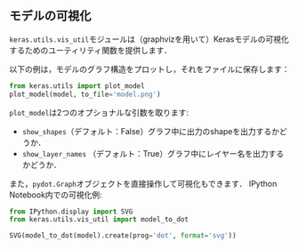 ## モデルの可視化

`keras.utils.vis_util`モジュールは（graphvizを用いて）Kerasモデルの可視化するためのユーティリティ関数を提供します．

以下の例は，モデルのグラフ構造をプロットし，それをファイルに保存します：

```python
from keras.utils import plot_model
plot_model(model, to_file='model.png')
```

`plot_model`は2つのオプショナルな引数を取ります:

- `show_shapes`（デフォルト：False）グラフ中に出力のshapeを出力するかどうか．
- `show_layer_names` （デフォルト：True）グラフ中にレイヤー名を出力するかどうか．

また，`pydot.Graph`オブジェクトを直接操作して可視化もできます．
IPython Notebook内での可視化例:

```python
from IPython.display import SVG
from keras.utils.vis_util import model_to_dot

SVG(model_to_dot(model).create(prog='dot', format='svg'))
```

